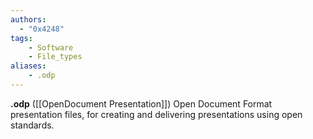 ```yaml
---
authors:
  - "0x4248"
tags:
    - Software
    - File_types
aliases:
    - .odp
---
```

**.odp** ([[OpenDocument Presentation]]) Open Document Format presentation files, for creating and delivering presentations using open standards.
